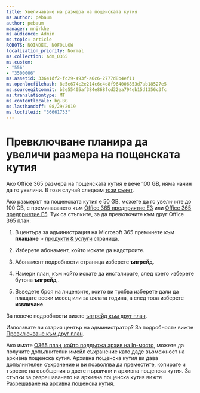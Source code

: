 ```yaml
---
title: Увеличаване на размера на пощенската кутия
ms.author: pebaum
author: pebaum
manager: mnirkhe
ms.audience: Admin
ms.topic: article
ROBOTS: NOINDEX, NOFOLLOW
localization_priority: Normal
ms.collection: Adm_O365
ms.custom:
- "556"
- "3500006"
ms.assetid: 33641df2-fc29-493f-a6c6-2777d8b4ef11
ms.openlocfilehash: 8e5e674c2e214c6c4d8f964006853d7ab18527e5
ms.sourcegitcommit: b3e55405af384e868fcd32ea794eb15d1356c3fc
ms.translationtype: MT
ms.contentlocale: bg-BG
ms.lasthandoff: 08/29/2019
ms.locfileid: "36661753"
---
```

# <a name="switch-plans-to-increase-mailbox-size"></a>Превключване планира да увеличи размера на пощенската кутия

Ако Office 365 размера на пощенската кутия е вече 100 GB, няма начин да го увеличи. В този случай следвам [този съвет](https://support.office.com/client/e57572ff-0ba7-4782-ba5d-cdac3142ea71).
  
Ако размерът на пощенската кутия е 50 GB, можете да го увеличите до 100 GB, с преминаването към [Office 365 предприятие E3](https://products.office.com/business/office-365-enterprise-e3-business-software) или [Office 365 предприятие E5](https://products.office.com/business/office-365-enterprise-e5-business-software). Тук са стъпките, за да превключите към друг Office 365 план:
  
1. В центъра за администрация на Microsoft 365 преминете към **плащане** \> [продукти & услуги](https://go.microsoft.com/fwlink/p/?linkid=842054) страница.

2. Изберете абонамент, който искате да надстроите.

3. Абонамент подробности страница изберете **ъпгрейд**.

4. Намери план, към който искате да инсталирате, след което изберете бутона **ъпгрейд** .

5. Въведете броя на лицензите, които ви трябва изберете дали да плащате всеки месец или за цялата година, а след това изберете **извличане**.

За повече подробности вижте [ъпгрейд към друг план](https://docs.microsoft.com/office365/admin/subscriptions-and-billing/upgrade-to-different-plan).

Използвате ли стария център на администратор? За подробности вижте [Превключване към друг план](https://docs.microsoft.com/office365/admin/subscriptions-and-billing/switch-to-a-different-plan). 
  
Ако имате [O365 план, който поддържа архив на In-място](https://docs.microsoft.com/office365/servicedescriptions/exchange-online-archiving-service-description/exchange-online-archiving-service-description), можете да получите допълнителни имейл съхранение като даде възможност на архивна пощенска кутия.  Архивна пощенска кутия ви дава допълнителен съхранение и ви позволява да преместите, копирате и търсене на съобщения в двете първични и архивна пощенска кутия. За стъпки за разрешаването на архивна пощенска кутия вижте [Разрешаване на архивна пощенска кутия](https://docs.microsoft.com/office365/securitycompliance/enable-archive-mailboxes).
